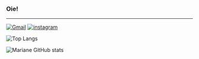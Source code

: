 ### Oie!
___

[![Gmail](https://img.shields.io/badge/Gmail-D14836?style=for-the-badge&logo=gmail&logoColor=white)](mailto:maritoffolinascimento@gmail.com)
[![instagram](https://img.shields.io/badge/Instagram-E4405F?style=for-the-badge&logo=instagram&logoColor=white)](https://www.instagram.com/toffoli_mari)

![Top Langs](https://github-readme-stats.vercel.app/api/top-langs/?username=Marianetoffoli&layout=compact&show_icons=true&theme=radical)

![Mariane GitHub stats](https://github-readme-stats.vercel.app/api?username=Marianetoffoli&show_icons=true&theme=radical)
